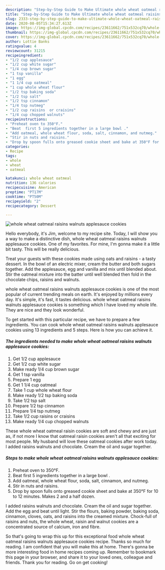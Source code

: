 ```yaml
---
description: "Step-by-Step Guide to Make Ultimate whole wheat oatmeal raisins walnuts applesauce cookies"
title: "Step-by-Step Guide to Make Ultimate whole wheat oatmeal raisins walnuts applesauce cookies"
slug: 2333-step-by-step-guide-to-make-ultimate-whole-wheat-oatmeal-raisins-walnuts-applesauce-cookies
date: 2020-08-05T15:34:27.613Z
image: https://img-global.cpcdn.com/recipes/23611662/751x532cq70/whole-wheat-oatmeal-raisins-walnuts-applesauce-cookies-recipe-main-photo.jpg
thumbnail: https://img-global.cpcdn.com/recipes/23611662/751x532cq70/whole-wheat-oatmeal-raisins-walnuts-applesauce-cookies-recipe-main-photo.jpg
cover: https://img-global.cpcdn.com/recipes/23611662/751x532cq70/whole-wheat-oatmeal-raisins-walnuts-applesauce-cookies-recipe-main-photo.jpg
author: Lottie Banks
ratingvalue: 4
reviewcount: 31215
recipeingredient:
- "1/2 cup applesauce"
- "1/2 cup white sugar"
- "1/4 cup brown sugar"
- "1 tsp vanilla"
- "1 egg"
- "1 1/4 cup oatmeal"
- "1 cup whole wheat flour"
- "1/2 tsp baking soda"
- "1/2 tsp salt"
- "1/2 tsp cinnamon"
- "1/4 tsp nutmeg"
- "1/2 cup raisins  or craisins"
- "1/4 cup chopped walnuts"
recipeinstructions:
- "Preheat oven to 350°F."
- "Beat  first 5 ingredients together in a large bowl ."
- "Add oatmeal, whole wheat flour, soda, salt, cinnamon, and nutmeg."
- "Stir in nuts and raisins."
- "Drop by spoon fulls onto greased cookie sheet and bake at 350°F for 10 to 12 minutes. Makes 2 and a half dozen."
categories:
- Recipe
tags:
- whole
- wheat
- oatmeal

katakunci: whole wheat oatmeal 
nutrition: 136 calories
recipecuisine: American
preptime: "PT17M"
cooktime: "PT50M"
recipeyield: "2"
recipecategory: Dessert

---
```



![whole wheat oatmeal raisins walnuts applesauce cookies](https://img-global.cpcdn.com/recipes/23611662/751x532cq70/whole-wheat-oatmeal-raisins-walnuts-applesauce-cookies-recipe-main-photo.jpg)

Hello everybody, it's Jim, welcome to my recipe site. Today, I will show you a way to make a distinctive dish, whole wheat oatmeal raisins walnuts applesauce cookies. One of my favorites. For mine, I'm gonna make it a little bit tasty. This will be really delicious.

Treat your guests with these cookies made using oats and raisins - a tasty dessert. In the bowl of an electric mixer, cream the butter and both sugars together. Add the applesauce, egg and vanilla and mix until blended about. Stir the oatmeal mixture into the batter until well blended then fold in the chocolate chips, raisins and walnuts.

whole wheat oatmeal raisins walnuts applesauce cookies is one of the most popular of current trending meals on earth. It's enjoyed by millions every day. It's simple, it's fast, it tastes delicious. whole wheat oatmeal raisins walnuts applesauce cookies is something which I have loved my whole life. They are nice and they look wonderful.


To get started with this particular recipe, we have to prepare a few ingredients. You can cook whole wheat oatmeal raisins walnuts applesauce cookies using 13 ingredients and 5 steps. Here is how you can achieve it.

<!--inarticleads1-->

##### The ingredients needed to make whole wheat oatmeal raisins walnuts applesauce cookies:

1. Get 1/2 cup applesauce
1. Get 1/2 cup white sugar
1. Make ready 1/4 cup brown sugar
1. Get 1 tsp vanilla
1. Prepare 1 egg
1. Get 1 1/4 cup oatmeal
1. Take 1 cup whole wheat flour
1. Make ready 1/2 tsp baking soda
1. Take 1/2 tsp salt
1. Prepare 1/2 tsp cinnamon
1. Prepare 1/4 tsp nutmeg
1. Take 1/2 cup raisins  or craisins
1. Make ready 1/4 cup chopped walnuts


These whole wheat oatmeal raisin cookies are soft and chewy and are just as, if not more I know that oatmeal raisin cookies aren&#39;t all that exciting for most people. My husband will love these oatmeal cookies after work today. I added raisins walnuts and chocolate. Cream the oil and sugar together. 

<!--inarticleads2-->

##### Steps to make whole wheat oatmeal raisins walnuts applesauce cookies:

1. Preheat oven to 350°F.
1. Beat  first 5 ingredients together in a large bowl .
1. Add oatmeal, whole wheat flour, soda, salt, cinnamon, and nutmeg.
1. Stir in nuts and raisins.
1. Drop by spoon fulls onto greased cookie sheet and bake at 350°F for 10 to 12 minutes. Makes 2 and a half dozen.


I added raisins walnuts and chocolate. Cream the oil and sugar together. Add the egg and beat until light. Stir the flours, baking powder, baking soda, cinnamon, cloves, oats, and raisins into the creamed mixture. Chock-full of raisins and nuts, the whole wheat, raisin and walnut cookies are a concentrated source of calcium, iron and fibre. 

So that's going to wrap this up for this exceptional food whole wheat oatmeal raisins walnuts applesauce cookies recipe. Thanks so much for reading. I am confident that you will make this at home. There's gonna be more interesting food in home recipes coming up. Remember to bookmark this page in your browser, and share it to your loved ones, colleague and friends. Thank you for reading. Go on get cooking!
